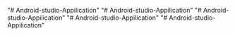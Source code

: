 "# Android-studio-Appilication" 
"# Android-studio-Appilication" 
"# Android-studio-Appilication" 
"# Android-studio-Appilication" 
"# Android-studio-Appilication" 
